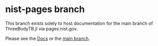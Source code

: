 # nist-pages branch

This branch exists solely to host documentation for the main branch
of ThreeBodyTB.jl via pages.nist.gov.

Please see the [Docs](https://pages.nist.gov/ThreeBodyTB.jl/) or the
[main
branch](https://github.com/usnistgov/ThreeBodyTB.jl/tree/master).

